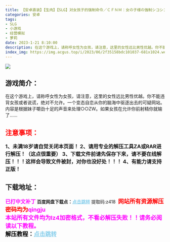 ```yaml
---
title: 【安卓直装】【生肉】【SLG】对女孩子的强制命令／ＣＦＮＭ：女の子様の強制シコシコ命令！～お貢ぎ逃避ザコマゾ男・無駄打ち敗北射精～
categories: 安卓
tags:
- SLG
- 小游戏
- 经营模拟
- 萝莉
date: 2023-1-21 8:10:00
description: 在这个游戏上，请称呼女性为女孩，请注意，这里的女性远比男性优越。你不能违背女孩或者说谎，绝对不允许。一个变态自恋从你的脑海中驱逐出去的可疑网站。内容是根据妹子嚼劲十足的声音来处理○○ZW。如果女孩在允许你前射精你就输了……
index_img: https://img.acgus.top/i/2023/06/2f35158bdc101037-681x1024.webp
---
```

![](https://img.acgus.top/i/2023/06/2f35158bdc101037-681x1024.webp)
## 游戏简介：
在这个游戏上，请称呼女性为女孩，请注意，这里的女性远比男性优越。你不能违背女孩或者说谎，绝对不允许。一个变态自恋从你的脑海中驱逐出去的可疑网站。内容是根据妹子嚼劲十足的声音来处理○○ZW。如果女孩在允许你前射精你就输了……
<br>





## <font color=#FF0000 >注意事项：</font>
<font size=3><b>1、未满18岁请自觉关闭本页面！
2、请用专业的解压工具ZA或RAR进行解压！（这点很重要）
3、下载文件前请先保存下来，请不要在线解压！！！这样会导致文件被封，对你也没好处！！！
4、有能力请支持正版！</b></font>

## 下载地址：
<font color=#FF00FF size=3><b>已打中文补丁</b></font>
<b>百度网盘下载点：</b><a href="https://pan.baidu.com/s/18h_l4vChuGqyx4VaIVM3VQ?pwd=z418" style="color: #87CEEB;"><b>点击跳转</b></a> 提取码:z418
<a style="padding: 0" href="https://post.qingju.org/AD/"><img style="max-width:100%" src="https://img.acgus.top/i/2024/07/478f689b8021d8d499ab43d21acf137a.gif" alt=""></a>
<b><font color=#FF0000 size=4>网站所有资源解压密码均为</b></font><b><font color=#FF00FF size=4>qingju</font><font color=#FF0000 ></font></b><br><b><font color=#FF00FF size=4>本站所有文件均为lz4加密格式，不看必解压失败！！请务必阅读以下教程。</b></font><br><b><font color=#000 size=4>解压教程：</b><a href="https://post.qingju.org/tutorial/000/" style="color: #87CEEB;"><b>点击跳转</b></a>
